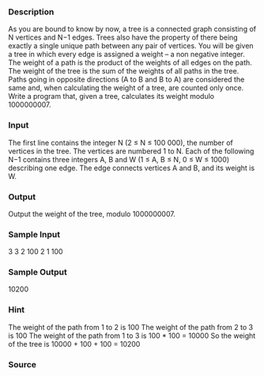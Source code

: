 
### Description
As  you  are  bound  to  know  by  now,  a  tree  is  a  connected  graph
consisting  of N  vertices  and N−1 edges. Trees  also  have  the  property
of  there  being  exactly  a  single  unique path  between  any  pair  of 
vertices. 
You will be given a tree in which every edge is assigned a weight – 
a non negative integer. The weight of a path is the product of the
weights of all edges on the path. The weight of the tree is the sum of 
the  weights  of  all  paths  in  the  tree.  Paths  going  in  opposite
directions  (A  to  B  and  B  to  A)  are considered the same and, when 
calculating the weight of a tree, are counted only once. 
Write a program that, given a tree, calculates its weight modulo 1000000007. 

### Input
The first line contains the integer N (2 ≤ N ≤ 100 000), the number of vertices
in the tree. The vertices are numbered 1 to N. Each  of  the  following N−1
contains  three  integers A,  B  and W  (1 ≤ A,  B ≤ N,  0 ≤ W ≤  1000) 
describing one edge. The edge connects vertices A and B, and its weight is W.


### Output
Output the weight of the tree, modulo 1000000007. 


### Sample Input

3 
3 2 100 
2 1 100 


### Sample Output

10200 

### Hint
The weight of the path from 1 to 2 is 100 
The weight of the path from 2 to 3 is 100 
The weight of the path from 1 to 3 is 100 * 100 = 10000 
So the weight of the tree is 10000 + 100 + 100 = 10200 
### Source
